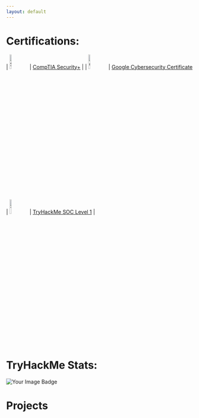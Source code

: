 ```yaml
---
layout: default
---
```


# Certifications:
| <img src="https://images.credly.com/size/340x340/images/74790a75-8451-400a-8536-92d792c5184a/CompTIA_Security_2Bce.png" alt="Security+" style="width:10%; height:auto"> | [CompTIA Security+](https://www.credly.com/badges/be397e3f-2e71-49bd-862a-00afd7594971/linked_in_profile) |
| <img src="https://images.credly.com/size/340x340/images/0bf0f2da-a699-4c82-82e2-56dcf1f2e1c7/image.png" alt="Google CyberSecurity" style="width:10%; height:auto"> | [Google Cybersecurity Certificate](https://www.credly.com/badges/be397e3f-2e71-49bd-862a-00afd7594971/linked_in_profile) 
| <img src="https://assets.tryhackme.com/img/paths/SOCL1.svg" alt="TryHackMe SOC Level 1" style="width:10%; height:auto"> | [TryHackMe SOC Level 1](https://github.com/adakrupp/adakrupp.github.io/blob/main/THM-PVSMW3CLUP.pdf) |

# TryHackMe Stats:
<img src="https://tryhackme-badges.s3.amazonaws.com/Adamkr.png" alt="Your Image Badge" />

# Projects

